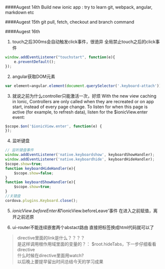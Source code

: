 ####Augest 14th
Build new ionic app : try to learn git, webpack, angular, markdown etc

####Augest 15th 
git pull, fetch, checkout and branch command

####Augest 16th
1. touch之后300ms会自动触发click事件，很诡异
全局禁止touch之后的click事件
``` javascript
window.addEventListener("touchstart", function(e){
    e.preventDefault();
});
```
2. angular获取DOM元素
``` javascript
var element=angular.element(document.querySelector('.keyboard-attach'))[0];
```
3. 就说之前为什么controller只能激活一次，好烦
With the new view caching in Ionic, Controllers are only called
when they are recreated or on app start, instead of every page change.
To listen for when this page is active (for example, to refresh data),
listen for the $ionicView.enter event:
``` javascript
$scope.$on('$ionicView.enter', function(e) {
});
```
4. 监听键盘
``` javascript
// 监听键盘事件
window.addEventListener('native.keyboardshow', keyboardShowHandler);
window.addEventListener('native.keyboardhide', keyboardHideHandler);
$scope.show=true;
function keyboardHideHandler(e){
    $scope.show=false;
}
function keyboardShowHandler(e){
    $scope.show=true;
}
//关键盘
cordova.plugins.Keyboard.close();
```
5. $ionicView.beforeEnter和'$ionicView.beforeLeave'事件
在进入之前赋值，离开之前还原

6. ui-router不能连续嵌套两个abstact路由
直接把<ion-nav-view>标签换成html代码就可以了


>directive里面的link是什么？？？？  
>是这样调用根作用域里面的变量的？：  $root.hideTabs，下一步仔细看看directive  
>什么时候在directive里面用watch?  
>以后晚上要提早留出时间总结今天的学习成果  



